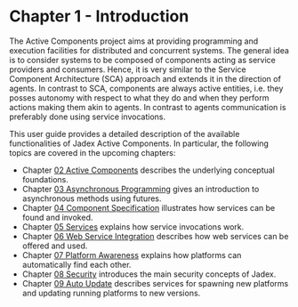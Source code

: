 <span>Chapter 1 - Introduction</span> 
=====================================

The Active Components project aims at providing programming and execution facilities for distributed and concurrent systems. The general idea is to consider systems to be composed of components acting as service providers and consumers. Hence, it is very similar to the Service Component Architecture (SCA) approach and extends it in the direction of agents. In contrast to SCA, components are always active entities, i.e. they posses autonomy with respect to what they do and when they perform actions making them akin to agents. In contrast to agents communication is preferably done using service invocations.

<div class="wikimodel-emptyline">

</div>

<div class="wikimodel-emptyline">

</div>

This user guide provides a detailed description of the available functionalities of Jadex Active Components. In particular, the following topics are covered in the upcoming chapters:

-   Chapter <span class="wikiexternallink">[<span class="wikigeneratedlinkcontent">02 Active Components</span>](02%20Active%20Components)</span> describes the underlying conceptual foundations.
-   Chapter <span class="wikiexternallink">[<span class="wikigeneratedlinkcontent">03 Asynchronous Programming</span>](03%20Asynchronous%20Programming)</span> gives an introduction to asynchronous methods using futures.
-   Chapter <span class="wikiexternallink">[<span class="wikigeneratedlinkcontent">04 Component Specification</span>](04%20Component%20Specification)</span> illustrates how services can be found and invoked.
-   Chapter <span class="wikiexternallink">[<span class="wikigeneratedlinkcontent">05 Services</span>](05%20Services)</span> explains how service invocations work.
-   Chapter <span class="wikiexternallink">[<span class="wikigeneratedlinkcontent">06 Web Service Integration</span>](06%20Web%20Service%20Integration)</span> describes how web services can be offered and used. 
-   Chapter <span class="wikiexternallink">[<span class="wikigeneratedlinkcontent">07 Platform Awareness</span>](07%20Platform%20Awareness)</span> explains how platforms can automatically find each other.
-   Chapter <span class="wikiexternallink">[<span class="wikigeneratedlinkcontent">08 Security</span>](08%20Security)</span> introduces the main security concepts of Jadex.
-   Chapter <span class="wikiexternallink">[<span class="wikigeneratedlinkcontent">09 Auto Update</span>](09%20Auto%20Update)</span> describes services for spawning new platforms and updating running platforms to new versions.

